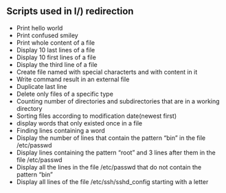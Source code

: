 ## Scripts used in I/) redirection

* Print hello world
* Print confused smiley
* Print whole content of a file
* Display 10 last  lines of a file
* Display 10 first lines of a file
* Display the third line of a file
* Create file named with special characterts and with content in it
* Write command result in an external file
* Duplicate last line
* Delete only files of a specific type
* Counting number of directories and subdirectories that are in a working directory
* Sorting files according to modification date(newest first)
* display words that only existed once in a file
* Finding lines containing a word
* Display the number of lines that contain the pattern “bin” in the file /etc/passwd
* Display lines containing the pattern “root” and 3 lines after them in the file /etc/passwd
* Display all the lines in the file /etc/passwd that do not contain the pattern “bin”
* Display all lines of the file /etc/ssh/sshd_config starting with a letter
